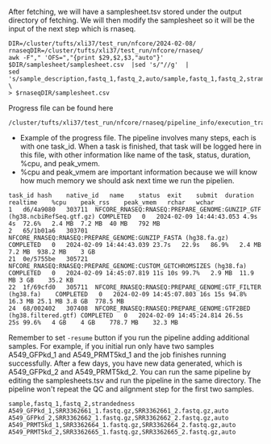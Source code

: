 
After fetching, we will have a samplesheet.tsv stored under the output directory of fetching. We will then modify the samplesheet so it will be the input of the next step which is rnaseq.      

```shell
DIR=/cluster/tufts/xli37/test_run/nfcore/2024-02-08/
rnaseqDIR=/cluster/tufts/xli37/test_run/nfcore/rnaseq/
awk -F"," 'OFS=","{print $29,$2,$3,"auto"}' $DIR/samplesheet/samplesheet.csv  |sed 's/"//g'  |
sed 's/sample_description,fastq_1,fastq_2,auto/sample,fastq_1,fastq_2,strandedness/' \
> $rnaseqDIR/samplesheet.csv
```


Progress file can be found here
```shell
/cluster/tufts/xli37/test_run/nfcore/rnaseq/pipeline_info/execution_trace_*
```

* Example of the progress file. The pipeline involves many steps, each is with one task_id. When a task is finished, that task will be logged here in this file, with other information like name of the task, status, duration, %cpu, and peak_vmem.      
* %cpu and peak_vmem are important information because we will know how much memory we should ask next time we run the pipelien.      
```
task_id	hash	native_id	name	status	exit	submit	duration	realtime	%cpu	peak_rss	peak_vmem	rchar	wchar
1	d6/4a9080	303711	NFCORE_RNASEQ:RNASEQ:PREPARE_GENOME:GUNZIP_GTF (hg38.ncbiRefSeq.gtf.gz)	COMPLETED	0	2024-02-09 14:44:43.053	4.9s	4s	72.6%	2.4 MB	7.2 MB	40 MB	792 MB
2	65/1b01a6	303701	NFCORE_RNASEQ:RNASEQ:PREPARE_GENOME:GUNZIP_FASTA (hg38.fa.gz)	COMPLETED	0	2024-02-09 14:44:43.039	23.7s	22.9s	86.9%	2.4 MB	7.2 MB	938.2 MB	3 GB
21	0e/5755be	305721	NFCORE_RNASEQ:RNASEQ:PREPARE_GENOME:CUSTOM_GETCHROMSIZES (hg38.fa)	COMPLETED	0	2024-02-09 14:45:07.819	11s	10s	99.7%	2.9 MB	11.9 MB	3 GB	35.2 KB
22	1f/69cfd0	305711	NFCORE_RNASEQ:RNASEQ:PREPARE_GENOME:GTF_FILTER (hg38.fa)	COMPLETED	0	2024-02-09 14:45:07.803	16s	15s	94.8%	16.3 MB	25.1 MB	3.8 GB	778.5 MB
24	68/002402	307408	NFCORE_RNASEQ:RNASEQ:PREPARE_GENOME:GTF2BED (hg38.filtered.gtf)	COMPLETED	0	2024-02-09 14:45:24.814	26.5s	25s	99.6%	4 GB	4 GB	778.7 MB	32.3 MB

```


Remember to set `-resume` button if you run the pipeline adding additional samples. 
For example, if you initial run only have two samples A549_GFPkd_1 and A549_PRMT5kd_1 and the job finishes running successfully. 
After a few days, you have new data generated, which is A549_GFPkd_2 and A549_PRMT5kd_2.
You can run the same pipeline by editing the samplesheets.tsv and run the pipeline in the same directory. The pipeline won't repeat the QC and ailgnment step for the first two samples. 
```
sample,fastq_1,fastq_2,strandedness
A549_GFPkd_1,SRR3362661_1.fastq.gz,SRR3362661_2.fastq.gz,auto
A549_GFPkd_2,SRR3362662_1.fastq.gz,SRR3362662_2.fastq.gz,auto
A549_PRMT5kd_1,SRR3362664_1.fastq.gz,SRR3362664_2.fastq.gz,auto
A549_PRMT5kd_2,SRR3362665_1.fastq.gz,SRR3362665_2.fastq.gz,auto
```
